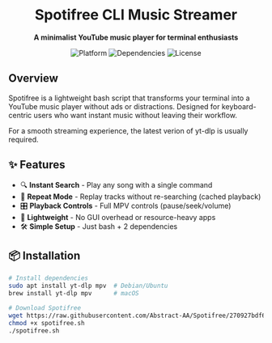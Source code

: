 <h1 align="center">Spotifree CLI Music Streamer</h1>
<p align="center">
  <strong>A minimalist YouTube music player for terminal enthusiasts</strong>
</p>

<div align="center">
  <img src="https://img.shields.io/badge/Platform-Linux%20%7C%20macOS%20%7C%20WSL-blue" alt="Platform">
  <img src="https://img.shields.io/badge/Dependencies-yt--dlp%20%7C%20mpv-green" alt="Dependencies">
  <img src="https://img.shields.io/badge/License-MIT-yellow" alt="License">
</div>

## Overview

Spotifree is a lightweight bash script that transforms your terminal into a YouTube music player without ads or distractions. Designed for keyboard-centric users who want instant music without leaving their workflow. 

For a smooth streaming experience, the latest verion of yt-dlp is usually required.


## ✨ Features

- 🔍 **Instant Search** - Play any song with a single command
- 🔁 **Repeat Mode** - Replay tracks without re-searching (cached playback)
- 🎛️ **Playback Controls** - Full MPV controls (pause/seek/volume)
- 🚀 **Lightweight** - No GUI overhead or resource-heavy apps
- 🛠️ **Simple Setup** - Just bash + 2 dependencies

## 📦 Installation

```bash
# Install dependencies
sudo apt install yt-dlp mpv  # Debian/Ubuntu
brew install yt-dlp mpv      # macOS

# Download Spotifree
wget https://raw.githubusercontent.com/Abstract-AA/Spotifree/270927bdf63aaa492c4cd1dfb8f8b5be2f469e9c/spotifree.sh
chmod +x spotifree.sh
./spotifree.sh
